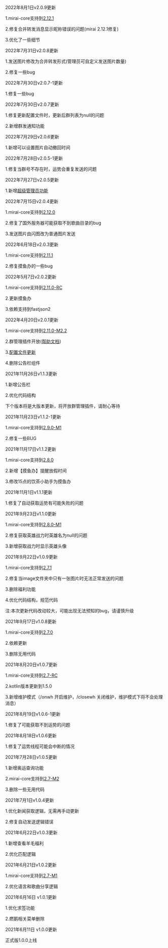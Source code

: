 2022年8月1日v2.0.9更新

1.mirai-core支持到[2.12.1](https://github.com/mamoe/mirai/releases/tag/v2.12.1)

2.修复合并转发消息显示昵称错误的问题(mirai 2.12.1修复)

3.优化了一些细节

2022年7月31日v2.0.8更新

1.发送图片修改为合并转发形式(管理员可自定义发送图片数量)

2.修复一些bug

2022年7月30日v2.0.7-1更新

1.修复一些bug

2022年7月30日v2.0.7更新

1.修复更新配置文件时，更新后群列表为null的问题

2.新增群发通知功能

2022年7月29日v2.0.6更新

1.新增可以设置图片自动撤回时间

2022年7月28日v2.0.5-1更新

1.修复当群号不存在时，运势会重复发送的问题

2022年7月27日v2.0.5更新

1.新增[超级管理员功能](https://www.miraiqbot.xyz/#/?id=超级管理员功能)

2022年7月15日v2.0.4更新

1.mirai-core支持到[2.12.0](https://github.com/mamoe/mirai/releases/tag/v2.12.0)

2.修复了国外服务器可能获取不到歌曲目录的bug

3.发送图片由闪图改为普通图片发送

2022年6月18日v2.0.3更新

1.mirai-core支持到[2.11.1](https://github.com/mamoe/mirai/releases/tag/v2.11.1)

2.修复摸鱼办的一些bug

2022年5月7日v2.0.2更新

1.mirai-core支持到[2.11.0-RC](https://github.com/mamoe/mirai/releases/tag/v2.11.0-RC)

2.更新摸鱼办

3.依赖支持到fastjson2

2022年4月20日v2.0.1更新

1.mirai-core支持到[2.11.0-M2.2](https://github.com/mamoe/mirai/releases/tag/v2.11.0-M2.2)

2.群管理插件开放([帮助文档](https://www.miraiqbot.xyz/#/?id=%e7%be%a4%e7%ae%a1%e7%90%86%e5%8a%9f%e8%83%bd))

3.[配置文件更新](https://github.com/duan649953543/Qbot/blob/main/CONFIG.md)

4.删除公告栏组件

2021年11月26日v1.1.3更新

1.新增公告栏

2.优化代码结构

下个版本将是大版本更新，将开放群管理插件，请耐心等待

2021年11月23日v1.1.2-1更新

1.mirai-core支持到[2.9.0-M1](https://github.com/mamoe/mirai/releases/tag/v2.9.0-M1)

2.修复一些BUG

2021年11月17日v1.1.2更新

1.mirai-core支持到[2.8.0](https://github.com/mamoe/mirai/releases/tag/v2.8.0)

2.新增【摸鱼办】提醒放假时间

3.修改15点的饮茶小助手为摸鱼办

2021年11月1日v1.1.1更新

1.修复了自动获取运势有可能失败的问题

2021年9月23日v1.1.0更新

1.mirai-core支持到[2.8.0-M1](https://github.com/mamoe/mirai/releases/tag/v2.8.0-M1)

2.修复获取英雄战力时英雄名为null的问题

3.新增获取战力时显示英雄头像

2021年9月22日v1.0.9更新

1.mirai-core支持到[2.7.1](https://github.com/mamoe/mirai/releases/tag/v2.7.1)

2.修复当image文件夹中只有一张图片时无法正常发送的问题

3.删除福利功能

4.优化代码结构，规范代码

注:本次更新代码改动较大，可能出现无法预知的bug，请谨慎升级

2021年9月17日v1.0.8更新

1.mirai-core支持到[2.7.0](https://github.com/mamoe/mirai/releases/tag/v2.7.0)

2.依赖更新

3.删除无用代码

2021年8月20日v1.0.7更新

1.mirai-core支持到[2.7-RC](https://github.com/mamoe/mirai/releases/tag/v2.7-RC)

2.kotlin版本更新到1.5.0

3.新增维护模式（/onwh 开启维护，/closewh 关闭维护，维护模式下将不会处理消息）

2021年8月19日v1.0.6-1更新

1.修复了可能获取不到运势的问题

2021年8月18日v1.0.6更新

1.修复了运势线程可能会中断的情况

2021年7月28日v1.0.5更新

1.新增奥运查询功能

2.mirai-core支持到[2.7-M2](https://github.com/mamoe/mirai/releases/tag/v2.7-M2)

3.删除一些无用代码

2021年7月1日v1.0.4更新

1.优化新闻获取逻辑，无需再手动更新

2.修复自动发送逻辑错误

2021年6月22日v1.0.3更新

1.新增查看羊毛福利

2.优化匹配逻辑

2021年6月21日v1.0.2更新

1.mirai-core支持到[2.7-M1](https://github.com/mamoe/mirai/releases/tag/v2.7-M1)

2.优化语言和歌曲分享逻辑

2021年6月16日 v1.0.1更新

1.优化求签功能

2.燃鹅相关菜单删除

2021年6月11日 v1.0.0更新

正式版1.0.0上线